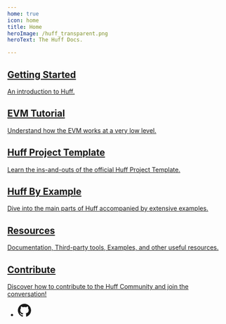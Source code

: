 ```yaml
---
home: true
icon: home
title: Home
heroImage: /huff_transparent.png
heroText: The Huff Docs.

---
```


<div class="features">

  <a class="feature" href="/get-started/overview">
    <h2>Getting Started</h2>
    <p>An introduction to Huff.</p>
  </a>

  <a class="feature" href="/tutorial/evm-basics/">
    <h2>EVM Tutorial</h2>
    <p>Understand how the EVM works at a very low level.</p>
  </a>

  <a class="feature" href="/tutorial/project-template/">
    <h2>Huff Project Template</h2>
    <p>Learn the ins-and-outs of the official Huff Project Template.</p>
  </a>

  <a class="feature" href="/get-started/huff-by-example/">
    <h2>Huff By Example</h2>
    <p>Dive into the main parts of Huff accompanied by extensive examples.</p>
  </a>

  <a class="feature" href="/resources/">
    <h2>Resources</h2>
    <p>Documentation, Third-party tools, Examples, and other useful resources.</p>
  </a>

  <a class="feature" href="/contribute/overview/">
    <h2>Contribute</h2>
    <p>Discover how to contribute to the Huff Community and join the conversation!</p>
  </a>

</div>

<div class="footer">

  <ul>
    <li><a href="https://github.com/huff-language/"><svg xmlns="http://www.w3.org/2000/svg" width="30" height="30" fill="currentColor" class="bi bi-github" viewBox="0 0 16 16">
  <path d="M8 0C3.58 0 0 3.58 0 8c0 3.54 2.29 6.53 5.47 7.59.4.07.55-.17.55-.38 0-.19-.01-.82-.01-1.49-2.01.37-2.53-.49-2.69-.94-.09-.23-.48-.94-.82-1.13-.28-.15-.68-.52-.01-.53.63-.01 1.08.58 1.23.82.72 1.21 1.87.87 2.33.66.07-.52.28-.87.51-1.07-1.78-.2-3.64-.89-3.64-3.95 0-.87.31-1.59.82-2.15-.08-.2-.36-1.02.08-2.12 0 0 .67-.21 2.2.82.64-.18 1.32-.27 2-.27.68 0 1.36.09 2 .27 1.53-1.04 2.2-.82 2.2-.82.44 1.1.16 1.92.08 2.12.51.56.82 1.27.82 2.15 0 3.07-1.87 3.75-3.65 3.95.29.25.54.73.54 1.48 0 1.07-.01 1.93-.01 2.2 0 .21.15.46.55.38A8.012 8.012 0 0 0 16 8c0-4.42-3.58-8-8-8z"/>
</svg></a></li>
  </ul>

  

</div>

